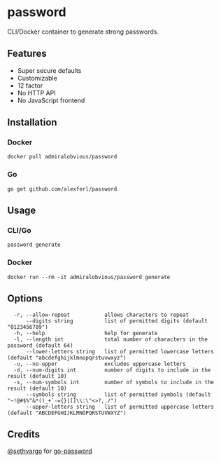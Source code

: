 # password

CLI/Docker container to generate strong passwords.

## Features
- Super secure defaults
- Customizable
- 12 factor
- No HTTP API
- No JavaScript frontend

## Installation
### Docker
```shell
docker pull admiralobvious/password
```

### Go
```shell
go get github.com/alexferl/password
```

## Usage
### CLI/Go
```shell
password generate
```
### Docker
```shell
docker run --rm -it admiralobvious/password generate
```

## Options
```
  -r, --allow-repeat           allows characters to repeat
      --digits string          list of permitted digits (default "0123456789")
  -h, --help                   help for generate
  -l, --length int             total number of characters in the password (default 64)
      --lower-letters string   list of permitted lowercase letters (default "abcdefghijklmnopqrstuvwxyz")
  -u, --no-upper               excludes uppercase letters
  -d, --num-digits int         number of digits to include in the result (default 10)
  -s, --num-symbols int        number of symbols to include in the result (default 10)
      --symbols string         list of permitted symbols (default "~!@#$%^&*()_+`-={}|[]\\:\"<>?,./")
      --upper-letters string   list of permitted uppercase letters (default "ABCDEFGHIJKLMNOPQRSTUVWXYZ")
```

## Credits
[@sethvargo](https://github.com/sethvargo) for [go-password](https://github.com/sethvargo/go-password)
